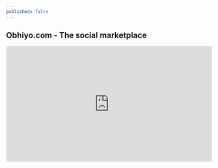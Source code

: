 ```yaml
---
published: false
---
```

## Obhiyo.com - The social marketplace

<iframe width="560" height="315" src="https://www.youtube.com/embed/IUtkkJ5acc8" frameborder="0" allow="accelerometer; autoplay; encrypted-media; gyroscope; picture-in-picture" allowfullscreen></iframe>
